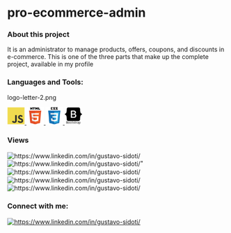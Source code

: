 # pro-ecommerce-admin

<h3>About this project</h3>
It is an administrator to manage products, offers, coupons, and discounts in e-commerce. This is one of the three parts that make up the complete project, available in my profile

<h3 align="left">Languages and Tools:</h3> logo-letter-2.png

<p align="left"> <a href="https://developer.mozilla.org/en-US/docs/Web/JavaScript" target="_blank" rel="noreferrer"> <img src="https://raw.githubusercontent.com/devicons/devicon/master/icons/javascript/javascript-original.svg" alt="javascript" width="40" height="40"/> </a><a href="https://www.w3.org/html/" target="_blank" rel="noreferrer"> <img src="https://raw.githubusercontent.com/devicons/devicon/master/icons/html5/html5-original-wordmark.svg" alt="html5" width="40" height="40"/> </a> <a href="https://www.w3schools.com/css/" target="_blank" rel="noreferrer"> <img src="https://raw.githubusercontent.com/devicons/devicon/master/icons/css3/css3-original-wordmark.svg" alt="css3" width="40" height="40"/> </a> <a href="https://getbootstrap.com" target="_blank" rel="noreferrer"> <img src="https://raw.githubusercontent.com/devicons/devicon/master/icons/bootstrap/bootstrap-plain-wordmark.svg" alt="bootstrap" width="40" height="40"/> </a> 
</p>

<h3>Views</h3>
<img align="center" src="https://res.cloudinary.com/dsnccd8pt/image/upload/v1704659056/Administrador-ecommerce/login_xfersi.png" alt="https://www.linkedin.com/in/gustavo-sidoti/" height="400" width="600" />
<img align="center" src="https://res.cloudinary.com/dsnccd8pt/image/upload/v1704659056/Administrador-ecommerce/gestionUsuarios_gld5ia.png" alt="https://www.linkedin.com/in/gustavo-sidoti/" height="400" width="600" />" 
<img align="center" src="https://res.cloudinary.com/dsnccd8pt/image/upload/v1704659056/Administrador-ecommerce/crear-productos_kyoptt.png" alt="https://www.linkedin.com/in/gustavo-sidoti/" height="400" width="600" />
<img align="center" src="https://res.cloudinary.com/dsnccd8pt/image/upload/v1704659056/Administrador-ecommerce/descuentos_azbcht.png" alt="https://www.linkedin.com/in/gustavo-sidoti/" height="400" width="600" />
<img align="center" src="https://res.cloudinary.com/dsnccd8pt/image/upload/v1704659056/Administrador-ecommerce/cupones_vopno2.png" alt="https://www.linkedin.com/in/gustavo-sidoti/" height="400" width="600" />

<h3 align="left">Connect with me:</h3>
<p align="left">
<a href="https://linkedin.com/in/https://www.linkedin.com/in/gustavo-sidoti/" target="blank"><img align="center" src="https://raw.githubusercontent.com/rahuldkjain/github-profile-readme-generator/master/src/images/icons/Social/linked-in-alt.svg" alt="https://www.linkedin.com/in/gustavo-sidoti/" height="30" width="40" /></a>
</p>
